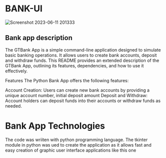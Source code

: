# BANK-UI
![Screenshot 2023-06-11 201333](https://github.com/GOD-S-PROJECT/BANK-UI/assets/129797892/3d7543d0-5683-4f5b-84cd-af5bf68ceeff)

## Bank app description
 
The GTBank App is a simple command-line application designed to simulate basic banking operations. It allows users to create bank accounts, deposit and withdraw funds. This README provides an extended description of the GTBank App, outlining its features, dependencies, and how to use it effectively.

Features
The Python Bank App offers the following features:

Account Creation: Users can create new bank accounts by providing a unique account number, initial deposit amount
Deposit and Withdraw: Account holders can deposit funds into their accounts or withdraw funds as needed.

# Bank App Technologies 
The code was wriiten with python programming language. The tkinter module in python was ued to create the application as it allows fast and easy creation of graphic user interface applications like this one

